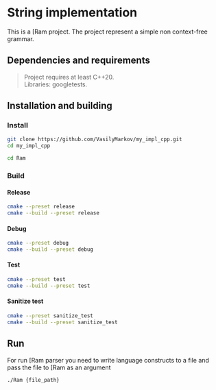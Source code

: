 # String implementation
This is a [Ram project. The project represent a simple non context-free grammar.

## Dependencies and requirements
> Project requires at least C++20. \
> Libraries: googletests.
## Installation and building
### Install
```bash
git clone https://github.com/VasilyMarkov/my_impl_cpp.git
cd my_impl_cpp
```
```bash
cd Ram
```
### Build
#### Release
```bash
cmake --preset release
cmake --build --preset release
```
#### Debug
```bash
cmake --preset debug
cmake --build --preset debug
```
#### Test
```bash
cmake --preset test
cmake --build --preset test
```
#### Sanitize test
```bash
cmake --preset sanitize_test
cmake --build --preset sanitize_test
```
## Run
For run [Ram parser you need to write language constructs to a file and pass the file to [Ram as an argument
```bash
./Ram {file_path}
```